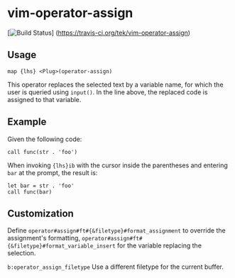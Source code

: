 vim-operator-assign
===============

[![Build Status](https://travis-ci.org/tek/vim-operator-assign.png)]
(https://travis-ci.org/tek/vim-operator-assign)

## Usage

`map {lhs} <Plug>(operator-assign)`

This operator replaces the selected text by a variable name, for which the user
is queried using `input()`. In the line above, the replaced code is assigned to
that variable.

## Example

Given the following code:

`call func(str . 'foo')`

When invoking `{lhs}ib` with the cursor inside the parentheses and entering
`bar` at the prompt, the result is:

```
let bar = str . 'foo'
call func(bar)
```

## Customization

Define `operator#assign#ft#{&filetype}#format_assignment` to override the
assignment's formatting,
`operator#assign#ft#{&filetype}#format_variable_insert` for the variable
replacing the selection.

`b:operator_assign_filetype` Use a different filetype for the current buffer.
